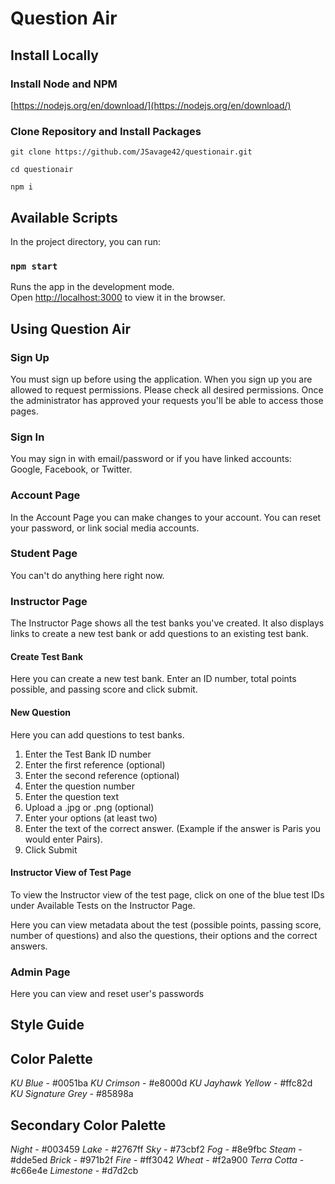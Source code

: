 # Question Air

## Install Locally

### Install Node and NPM

[https://nodejs.org/en/download/](https://nodejs.org/en/download/)

### Clone Repository and Install Packages

`git clone https://github.com/JSavage42/questionair.git`

`cd questionair`

`npm i`

## Available Scripts

In the project directory, you can run:

### `npm start`

Runs the app in the development mode.<br>
Open [http://localhost:3000](http://localhost:3000) to view it in the browser.

## Using Question Air

### Sign Up

You must sign up before using the application. When you sign up you are allowed to request permissions. Please check all desired permissions. Once the administrator has approved your requests you'll be able to access those pages.

### Sign In

You may sign in with email/password or if you have linked accounts: Google, Facebook, or Twitter.

### Account Page

In the Account Page you can make changes to your account. You can reset your password, or link social media accounts.

### Student Page

You can't do anything here right now.

### Instructor Page

The Instructor Page shows all the test banks you've created. It also displays links to create a new test bank or add questions to an existing test bank.

#### Create Test Bank

Here you can create a new test bank. Enter an ID number, total points possible, and passing score and click submit.

#### New Question

Here you can add questions to test banks.

1. Enter the Test Bank ID number
2. Enter the first reference (optional)
3. Enter the second reference (optional)
4. Enter the question number
5. Enter the question text
6. Upload a .jpg or .png (optional)
7. Enter your options (at least two)
8. Enter the text of the correct answer. (Example if the answer is Paris you would enter Pairs).
9. Click Submit

#### Instructor View of Test Page

To view the Instructor view of the test page, click on one of the blue test IDs under Available Tests on the Instructor Page.

Here you can view metadata about the test (possible points, passing score, number of questions) and also the questions, their options and the correct answers.

### Admin Page

Here you can view and reset user's passwords

## Style Guide

## Color Palette

_KU Blue_ - #0051ba
_KU Crimson_ - #e8000d
_KU Jayhawk Yellow_ - #ffc82d
_KU Signature Grey_ - #85898a

## Secondary Color Palette

_Night_ - #003459
_Lake_ - #2767ff
_Sky_ - #73cbf2
_Fog_ - #8e9fbc
_Steam_ - #dde5ed
_Brick_ - #971b2f
_Fire_ - #ff3042
_Wheat_ - #f2a900
_Terra Cotta_ - #c66e4e
_Limestone_ - #d7d2cb
